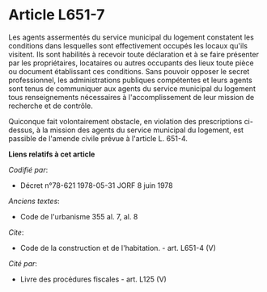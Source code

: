 # Article L651-7

Les agents assermentés du service municipal du logement constatent les conditions dans lesquelles sont effectivement occupés
les locaux qu'ils visitent. Ils sont habilités à recevoir toute déclaration et à se faire présenter par les propriétaires,
locataires ou autres occupants des lieux toute pièce ou document établissant ces conditions. Sans pouvoir opposer le secret
professionnel, les administrations publiques compétentes et leurs agents sont tenus de communiquer aux agents du service
municipal du logement tous renseignements nécessaires à l'accomplissement de leur mission de recherche et de contrôle. 

Quiconque fait volontairement obstacle, en violation des prescriptions ci-dessus, à la mission des agents du service
municipal du logement, est passible de l'amende civile prévue à l'article L. 651-4.

**Liens relatifs à cet article**

_Codifié par_:

  - Décret n°78-621 1978-05-31 JORF 8 juin 1978

_Anciens textes_:

  - Code de l'urbanisme 355 al. 7, al. 8

_Cite_:

  - Code de la construction et de l'habitation. - art. L651-4 (V)

_Cité par_:

  - Livre des procédures fiscales - art. L125 (V)
